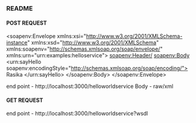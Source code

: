 ### README

#### POST REQUEST

<soapenv:Envelope xmlns:xsi="http://www.w3.org/2001/XMLSchema-instance" xmlns:xsd="http://www.w3.org/2001/XMLSchema" xmlns:soapenv="http://schemas.xmlsoap.org/soap/envelope/" xmlns:urn="urn:examples:helloservice">
<soapenv:Header/>
<soapenv:Body>
<urn:sayHello soapenv:encodingStyle="http://schemas.xmlsoap.org/soap/encoding/">
<firstName xsi:type="xsd:string">Rasika</firstName>
</urn:sayHello>
</soapenv:Body>
</soapenv:Envelope>

end point - http://localhost:3000/helloworldservice
Body - raw/xml

#### GET REQUEST

end point - http://localhost:3000/helloworldservice?wsdl